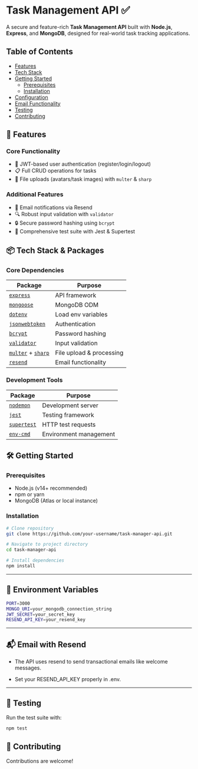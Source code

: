 # Task Management API ✅

A secure and feature-rich **Task Management API** built with **Node.js**, **Express**, and **MongoDB**, designed for real-world task tracking applications.

## Table of Contents
- [Features](#-features)
- [Tech Stack](#-tech-stack--packages)
- [Getting Started](#-getting-started)
  - [Prerequisites](#prerequisites)
  - [Installation](#installation)
- [Configuration](#-configuration)
- [Email Functionality](#-email-with-resend)
- [Testing](#-testing)
- [Contributing](#-contributing)

## 🚀 Features

### Core Functionality
- 🔐 JWT-based user authentication (register/login/logout)
- 📋 Full CRUD operations for tasks
- 📁 File uploads (avatars/task images) with `multer` & `sharp`

### Additional Features
- 📧 Email notifications via Resend
- 🔍 Robust input validation with `validator`
- 🔒 Secure password hashing using `bcrypt`
- 🧪 Comprehensive test suite with Jest & Supertest

## 📦 Tech Stack & Packages

### Core Dependencies
| Package | Purpose |
|---------|---------|
|  [`express`](https://www.npmjs.com/package/express) | API framework |
| [`mongoose`](https://www.npmjs.com/package/mongoose) | MongoDB ODM |
|  [`dotenv`](https://www.npmjs.com/package/dotenv) | Load env variables |
| [`jsonwebtoken`](https://www.npmjs.com/package/jsonwebtoken) | Authentication |
| [`bcrypt`](https://www.npmjs.com/package/bcrypt) | Password hashing |
| [`validator`](https://www.npmjs.com/package/validator) | Input validation |
| [`multer`](https://www.npmjs.com/package/multer) + [`sharp`](https://www.npmjs.com/package/sharp) | File upload & processing |
| [`resend`](https://www.npmjs.com/package/resend) | Email functionality |

### Development Tools
| Package | Purpose |
|---------|---------|
| [`nodemon`](https://www.npmjs.com/package/nodemon) | Development server |
| [`jest`](https://www.npmjs.com/package/jest) | Testing framework |
| [`supertest`](https://www.npmjs.com/package/supertest) |  HTTP test requests |
| [`env-cmd`](https://www.npmjs.com/package/env-cmd) | Environment management |

## 🛠️ Getting Started

### Prerequisites
- Node.js (v14+ recommended)
- npm or yarn
- MongoDB (Atlas or local instance)

### Installation
```bash
# Clone repository
git clone https://github.com/your-username/task-manager-api.git

# Navigate to project directory
cd task-manager-api

# Install dependencies
npm install

```
---

## 🔐 Environment Variables
```bash
PORT=3000
MONGO_URI=your_mongodb_connection_string
JWT_SECRET=your_secret_key
RESEND_API_KEY=your_resend_key
```
---

## 📬 Email with Resend
- The API uses resend to send transactional emails like welcome messages.

- Set your RESEND_API_KEY properly in .env.

---

## 🧪 Testing
Run the test suite with:
```bash
npm test
```

## 🤝 Contributing
Contributions are welcome!


